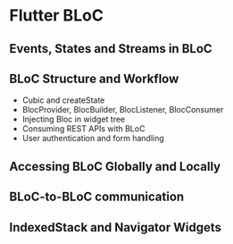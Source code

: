 # Flutter BLoC
## Events, States and Streams in BLoC
## BLoC Structure and Workflow
- Cubic and createState
- BlocProvider, BlocBuilder, BlocListener, BlocConsumer
- Injecting Bloc in widget tree
- Consuming REST APIs with BLoC
- User authentication and form handling
## Accessing BLoC Globally and Locally
## BLoC-to-BLoC communication
## IndexedStack and Navigator Widgets